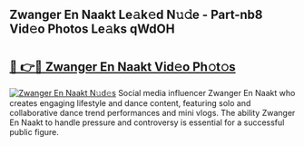 ## Zwanger En Naakt Le𝚊k𝚎d N𝚞𝚍e - Part-nb8 Vid𝚎o Photos Le𝚊ks qWdOH

# <h2><a href="http://fb769o.evod.top/?m=Zwanger+En+Naakt">🔗 👉🔴 Zwanger En Naakt Vid𝚎o Ph𝚘t𝚘s</a></h2>

[![Zwanger En Naakt N𝚞d𝚎s](https://i.imgur.com/8V9OHl7.gif)](http://fb769o.evod.top/?m=Zwanger+En+Naakt)
Social media influencer Zwanger En Naakt who creates engaging lifestyle and dance content, featuring solo and collaborative dance trend performances and mini vlogs. The ability Zwanger En Naakt to handle pressure and controversy is essential for a successful public figure. 
